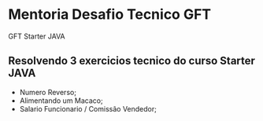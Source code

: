 # Mentoria Desafio Tecnico GFT
GFT Starter JAVA
 
## Resolvendo 3 exercicios tecnico do curso Starter JAVA
- Numero Reverso;
- Alimentando um Macaco;
- Salario Funcionario / Comissão Vendedor;
